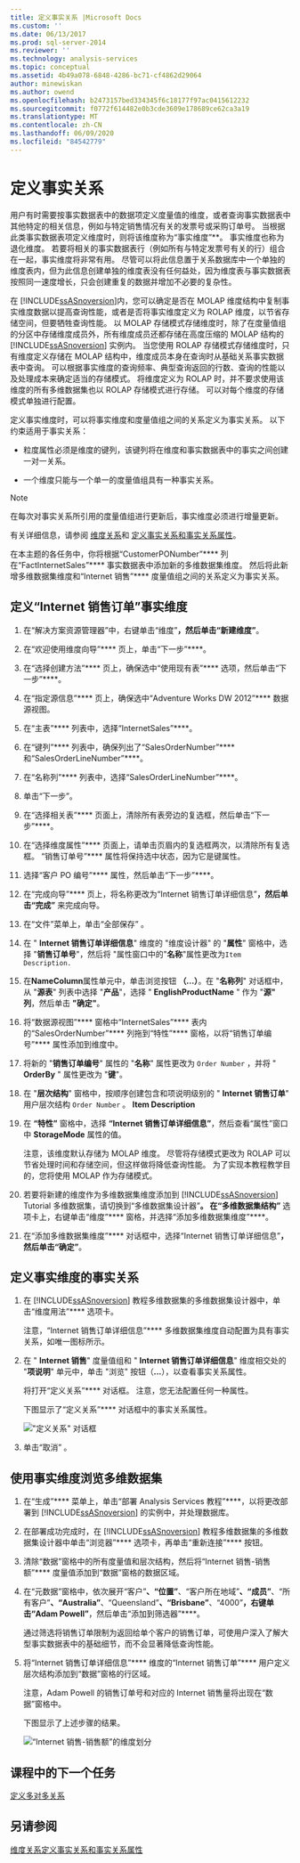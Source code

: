 ```yaml
---
title: 定义事实关系 |Microsoft Docs
ms.custom: ''
ms.date: 06/13/2017
ms.prod: sql-server-2014
ms.reviewer: ''
ms.technology: analysis-services
ms.topic: conceptual
ms.assetid: 4b49a078-6848-4286-bc71-cf4862d29064
author: minewiskan
ms.author: owend
ms.openlocfilehash: b2473157bed334345f6c18177f97ac0415612232
ms.sourcegitcommit: f0772f614482e0b3cde3609e178689ce62ca3a19
ms.translationtype: MT
ms.contentlocale: zh-CN
ms.lasthandoff: 06/09/2020
ms.locfileid: "84542779"
---
```

# <a name="defining-a-fact-relationship"></a>定义事实关系
  用户有时需要按事实数据表中的数据项定义度量值的维度，或者查询事实数据表中其他特定的相关信息，例如与特定销售情况有关的发票号或采购订单号。 当根据此类事实数据表项定义维度时，则将该维度称为“事实维度”**。 事实维度也称为退化维度。 若要将相关的事实数据表行（例如所有与特定发票号有关的行）组合在一起，事实维度将非常有用。 尽管可以将此信息置于关系数据库中一个单独的维度表内，但为此信息创建单独的维度表没有任何益处，因为维度表与事实数据表按照同一速度增长，只会创建重复的数据并增加不必要的复杂性。

 在 [!INCLUDE[ssASnoversion](../includes/ssasnoversion-md.md)]内，您可以确定是否在 MOLAP 维度结构中复制事实维度数据以提高查询性能，或者是否将事实维度定义为 ROLAP 维度，以节省存储空间，但要牺牲查询性能。 以 MOLAP 存储模式存储维度时，除了在度量值组的分区中存储维度成员外，所有维度成员还都存储在高度压缩的 MOLAP 结构的 [!INCLUDE[ssASnoversion](../includes/ssasnoversion-md.md)] 实例内。 当您使用 ROLAP 存储模式存储维度时，只有维度定义存储在 MOLAP 结构中，维度成员本身在查询时从基础关系事实数据表中查询。 可以根据事实维度的查询频率、典型查询返回的行数、查询的性能以及处理成本来确定适当的存储模式。 将维度定义为 ROLAP 时，并不要求使用该维度的所有多维数据集也以 ROLAP 存储模式进行存储。 可以对每个维度的存储模式单独进行配置。

 定义事实维度时，可以将事实维度和度量值组之间的关系定义为事实关系。 以下约束适用于事实关系：

-   粒度属性必须是维度的键列，该键列将在维度和事实数据表中的事实之间创建一对一关系。

-   一个维度只能与一个单一的度量值组具有一种事实关系。

> [!NOTE]
>  在每次对事实关系所引用的度量值组进行更新后，事实维度必须进行增量更新。

 有关详细信息，请参阅 [维度关系](multidimensional-models-olap-logical-cube-objects/dimension-relationships.md)和 [定义事实关系和事实关系属性](multidimensional-models/define-a-fact-relationship-and-fact-relationship-properties.md)。

 在本主题的各任务中，你将根据“CustomerPONumber”**** 列在“FactInternetSales”**** 事实数据表中添加新的多维数据集维度。 然后将此新增多维数据集维度和“Internet 销售”**** 度量值组之间的关系定义为事实关系。

## <a name="defining-the-internet-sales-orders-fact-dimension"></a>定义“Internet 销售订单”事实维度

1.  在“解决方案资源管理器”中，右键单击“维度”****，然后单击“新建维度”****。

2.  在“欢迎使用维度向导”**** 页上，单击“下一步”****。

3.  在“选择创建方法”**** 页上，确保选中“使用现有表”**** 选项，然后单击“下一步”****。

4.  在“指定源信息”**** 页上，确保选中“Adventure Works DW 2012”**** 数据源视图。

5.  在“主表”**** 列表中，选择“InternetSales”****。

6.  在“键列”**** 列表中，确保列出了“SalesOrderNumber”**** 和“SalesOrderLineNumber”****。

7.  在“名称列”**** 列表中，选择“SalesOrderLineNumber”****。

8.  单击“下一步”。

9. 在“选择相关表”**** 页面上，清除所有表旁边的复选框，然后单击“下一步”****。

10. 在“选择维度属性”**** 页面上，请单击页眉内的复选框两次，以清除所有复选框。 “销售订单号”**** 属性将保持选中状态，因为它是键属性。

11. 选择“客户 PO 编号”**** 属性，然后单击“下一步”****。

12. 在“完成向导”**** 页上，将名称更改为“Internet 销售订单详细信息”****，然后单击“完成”**** 来完成向导。

13. 在“文件”菜单上，单击“全部保存” 。

14. 在 " **Internet 销售订单详细信息**" 维度的 "维度设计器" 的 "**属性**" 窗格中，选择 "**销售订单号**"，然后将 "属性窗口中的"**名称**"属性更改为`Item Description.`

15. 在**NameColumn**属性单元中，单击浏览按钮 **（...）**。在 "**名称列**" 对话框中，从 "**源表**" 列表中选择 "**产品**"，选择 " **EnglishProductName** " 作为 "**源" 列**，然后单击 **"确定"**。

16. 将“数据源视图”**** 窗格中“InternetSales”**** 表内的“SalesOrderNumber”**** 列拖到“特性”**** 窗格，以将“销售订单编号”**** 属性添加到维度中。

17. 将新的 "**销售订单编号**" 属性的 "**名称**" 属性更改为 `Order Number` ，并将 " **OrderBy** " 属性更改为 "**键**"。

18. 在 "**层次结构**" 窗格中，按顺序创建包含和项说明级别的 " **Internet 销售订单**" 用户层次结构 `Order Number` 。 **Item Description**

19. 在 **“特性”** 窗格中，选择 **“Internet 销售订单详细信息”**，然后查看“属性”窗口中 **StorageMode** 属性的值。

     注意，该维度默认存储为 MOLAP 维度。 尽管将存储模式更改为 ROLAP 可以节省处理时间和存储空间，但这样做将降低查询性能。 为了实现本教程教学目的，您将使用 MOLAP 作为存储模式。

20. 若要将新建的维度作为多维数据集维度添加到 [!INCLUDE[ssASnoversion](../includes/ssasnoversion-md.md)] Tutorial 多维数据集，请切换到“多维数据集设计器”****。 在“多维数据集结构”**** 选项卡上，右键单击“维度”**** 窗格，并选择“添加多维数据集维度”****。

21. 在“添加多维数据集维度”**** 对话框中，选择“Internet 销售订单详细信息”****，然后单击“确定”****。

## <a name="defining-a-fact-relationship-for-the-fact-dimension"></a>定义事实维度的事实关系

1.  在 [!INCLUDE[ssASnoversion](../includes/ssasnoversion-md.md)] 教程多维数据集的多维数据集设计器中，单击“维度用法”**** 选项卡。

     注意，“Internet 销售订单详细信息”**** 多维数据集维度自动配置为具有事实关系，如唯一图标所示。

2.  在 " **Internet 销售**" 度量值组和 " **Internet 销售订单详细信息**" 维度相交处的 "**项说明**" 单元中，单击 "浏览" 按钮（**...**），以查看事实关系属性。

     将打开“定义关系”**** 对话框。 注意，您无法配置任何一种属性。

     下图显示了“定义关系”**** 对话框中的事实关系属性。

     !["定义关系" 对话框](../../2014/tutorials/media/l5-factrelationship-2.gif "“定义关系”对话框")

3.  单击“取消” 。

## <a name="browsing-the-cube-by-using-the-fact-dimension"></a>使用事实维度浏览多维数据集

1.  在“生成”**** 菜单上，单击“部署 Analysis Services 教程”****，以将更改部署到 [!INCLUDE[ssASnoversion](../includes/ssasnoversion-md.md)] 的实例中，并处理数据库。

2.  在部署成功完成时，在 [!INCLUDE[ssASnoversion](../includes/ssasnoversion-md.md)] 教程多维数据集的多维数据集设计器中单击“浏览器”**** 选项卡，再单击“重新连接”**** 按钮。

3.  清除“数据”窗格中的所有度量值和层次结构，然后将“Internet 销售-销售额”**** 度量值添加到“数据”窗格的数据区域。

4.  在“元数据”窗格中，依次展开“客户”****、“位置”****、“客户所在地域”****、“成员”****、“所有客户”****、“Australia”****、“Queensland”****、“Brisbane”****、“4000”****，右键单击“Adam Powell”****，然后单击“添加到筛选器”****。

     通过筛选将销售订单限制为返回给单个客户的销售订单，可使用户深入了解大型事实数据表中的基础细节，而不会显著降低查询性能。

5.  将“Internet 销售订单详细信息”**** 维度的“Internet 销售订单”**** 用户定义层次结构添加到“数据”窗格的行区域。

     注意，Adam Powell 的销售订单号和对应的 Internet 销售量将出现在“数据”窗格中。

     下图显示了上述步骤的结果。

     ![“Internet 销售-销售额”的维度划分](../../2014/tutorials/media/l5-factrelationship-3.gif "“Internet 销售-销售额”的维度划分")

## <a name="next-task-in-lesson"></a>课程中的下一个任务
 [定义多对多关系](lesson-5-3-defining-a-many-to-many-relationship.md)

## <a name="see-also"></a>另请参阅
 [维度关系](multidimensional-models-olap-logical-cube-objects/dimension-relationships.md)[定义事实关系和事实关系属性](multidimensional-models/define-a-fact-relationship-and-fact-relationship-properties.md)


